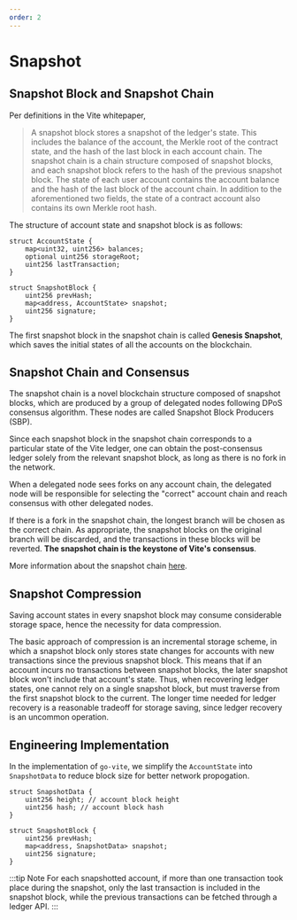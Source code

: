 ```yaml
---
order: 2
---
```


# Snapshot

## Snapshot Block and Snapshot Chain

Per definitions in the Vite whitepaper,
> A snapshot block stores a snapshot of the ledger's state. This includes the balance of the account, the Merkle root of the contract state, and the hash of the last block in each account chain. The snapshot chain is a chain structure composed of snapshot blocks, and each snapshot block refers to the hash of the previous snapshot block. The state of each user account contains the account balance and the hash of the last block of the account chain. In addition to the aforementioned two fields, the state of a contract account also contains its own Merkle root hash.

The structure of account state and snapshot block is as follows: 

```
struct AccountState { 
    map<uint32, uint256> balances;
    optional uint256 storageRoot; 
    uint256 lastTransaction; 
} 

struct SnapshotBlock { 
    uint256 prevHash;
    map<address, AccountState> snapshot;
    uint256 signature; 
}
```

The first snapshot block in the snapshot chain is called **Genesis Snapshot**, which saves the initial states of all the accounts on the blockchain. 

## Snapshot Chain and Consensus

The snapshot chain is a novel blockchain structure composed of snapshot blocks, which are produced by a group of delegated nodes following DPoS consensus algorithm. These nodes are called Snapshot Block Producers (SBP). 

Since each snapshot block in the snapshot chain corresponds to a particular state of the Vite ledger, one can obtain the post-consensus ledger solely from the relevant snapshot block, as long as there is no fork in the network.

When a delegated node sees forks on any account chain, the delegated node will be responsible for selecting the "correct" account chain and reach consensus with other delegated nodes.

If there is a fork in the snapshot chain, the longest branch will be chosen as the correct chain. As appropriate, the snapshot blocks on the original branch will be discarded, and the transactions in these blocks will be reverted. **The snapshot chain is the keystone of Vite's consensus**. 

More information about the snapshot chain [here](../ledger/snapshot-chain.md).

## Snapshot Compression

Saving account states in every snapshot block may consume considerable storage space, hence the necessity for data compression. 

The basic approach of compression is an incremental storage scheme, in which a snapshot block only stores state changes for accounts with new transactions since the previous snapshot block. This means that if an account incurs no transactions between snapshot blocks, the later snapshot block won't include that account's state. Thus, when recovering ledger states, one cannot rely on a single snapshot block, but must traverse from the first snapshot block to the current. The longer time needed for ledger recovery is a reasonable tradeoff for storage saving, since ledger recovery is an uncommon operation.

## Engineering Implementation

In the implementation of `go-vite`, we simplify the `AccountState` into `SnapshotData` to reduce block size for better network propogation.

```
struct SnapshotData { 
    uint256 height; // account block height
    uint256 hash; // account block hash
} 

struct SnapshotBlock { 
    uint256 prevHash;
    map<address, SnapshotData> snapshot;
    uint256 signature; 
}
```

:::tip Note
For each snapshotted account, if more than one transaction took place during the snapshot, only the last transaction is included in the snapshot block, while the previous transactions can be fetched through a ledger API.
:::
